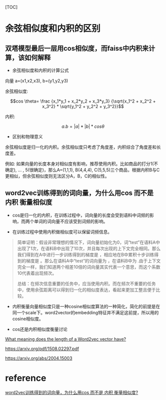 
[TOC]

# 余弦相似度和内积的区别

## 双塔模型最后一层用cos相似度，而faiss中内积来计算，该如何解释

- 余弦相似度和内积的计算公式

向量 a=(x1,x2,x3), b=(y1,y2,y3)

余弦相似度:

$$cos \theta= \frac {x_1*y_1 + x_2*y_2 + x_3*y_3} {\sqrt{x_1^2 + x_2^2 + x_3^2} * \sqrt{y_1^2 + y_2^2 + y_3^2}}$$

内积:

$$a . b = |a| * |b| * cos\theta$$

- 区别和物理意义

余弦相似度是归一化的内积。余弦相似度只考虑了角度差，内积综合了角度差和长度差。

例如: 如果向量的长度本身对相似度有影响，推荐使用内积。比如商品的打分1(不确定), ... , 5(很确定)，那么A=(1,1,1), B(4,4,4), C(5,5,5)三个商品，根据内积B与C更相似，但余弦相似度则无法区分A，B，C的相似性。

## word2vec训练得到的词向量，为什么用cos 而不是 内积 衡量相似度

- cos是归一化的内积，在训练过程中，词向量的长度会受到语料中词频的影响，而两个单词的词向量不应该受到词频的影响。

- 在训练过程中使用内积做相似度可以保留词频信息。

> 简单证明：假设非常理想的情况下，词向量初始化为0，词“test”在语料A中出现了1次，在语料B中出现了10次，并且每次出现的上下文完全相同。那么我们得到在A中进行一步训练得到的梯度是  ，相应地在B中累积十步训练得到的梯度是  。那么在语料A中“test”的词向量为  ，在语料B中为  .由于上下文完全一样，我们知道两个相差10倍的词向量其实代表一个意思，而这个系数10代表着出现频次。
>
> 总结：在频次信息重要的任务中，应当使用内积。而在频次不重要的任务中，使用余弦距离可以得到归一化的相似度表达，看起来更加工整且便于比较。

- 内积衡量向量相似度只是一种cosine相似度算法的一种简化，简化的前提是在同一个scale下。word2vector的embedding特征并不满足这前提，所以用的cosine相似度。

- cos还是内积相似度衡量讨论

[What meaning does the length of a Word2vec vector have?](https://stackoverflow.com/questions/36034454/what-meaning-does-the-length-of-a-word2vec-vector-have)

https://arxiv.org/pdf/1508.02297.pdf

https://arxiv.org/abs/2004.15003

# reference

[word2vec训练得到的词向量，为什么用cos 而不是 内积 衡量相似度?](https://www.zhihu.com/question/318407108)
